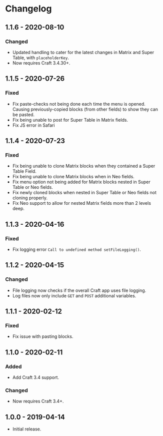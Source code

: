 # Changelog

## 1.1.6 - 2020-08-10

### Changed
- Updated handling to cater for the latest changes in Matrix and Super Table, with `placeholderKey`.
- Now requires Craft 3.4.30+.

## 1.1.5 - 2020-07-26

### Fixed
- Fix paste-checks not being done each time the menu is opened. Causing previously-copied blocks (from other fields) to show they can be pasted.
- Fix being unable to post for Super Table in Matrix fields.
- Fix JS error in Safari

## 1.1.4 - 2020-07-23

### Fixed
- Fix being unable to clone Matrix blocks when they contained a Super Table Field.
- Fix being unable to clone Matrix blocks when in Neo fields.
- Fix menu option not being added for Matrix blocks nested in Super Table or Neo fields.
- Fix newly cloned blocks when nested in Super Table or Neo fields not cloning properly.
- Fix Neo support to allow for nested Matrix fields more than 2 levels deep.

## 1.1.3 - 2020-04-16

### Fixed
- Fix logging error `Call to undefined method setFileLogging()`.

## 1.1.2 - 2020-04-15

### Changed
- File logging now checks if the overall Craft app uses file logging.
- Log files now only include `GET` and `POST` additional variables.

## 1.1.1 - 2020-02-12

### Fixed
- Fix issue with pasting blocks.

## 1.1.0 - 2020-02-11

### Added
- Add Craft 3.4 support.

### Changed
- Now requires Craft 3.4+.

## 1.0.0 - 2019-04-14

- Initial release.

